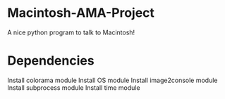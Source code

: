 # Macintosh-AMA-Project
A nice python program to talk to Macintosh!

# Dependencies
Install colorama module
Install OS module
Install image2console module
Install subprocess module
Install time module
